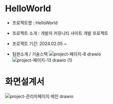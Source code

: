 # HelloWorld 
+ 프로젝트명 : HelloWorld
+ 프로젝트 소개 : 개발자 커뮤니티 사이트 개발 프로젝트
+ 프로젝트 기간: 2024.02.05 ~

+ 팀원소개 / 기술스택
![project-페이지-8 drawio](https://github.com/changhui98/HelloWorld/assets/143060426/d9bf8cf6-1f2d-49f3-82cb-a3544ca754ea)
![project-페이지-13 drawio (1)](https://github.com/changhui98/HelloWorld/assets/143060426/88f72cbe-adf4-41e8-bcd9-7fc4707af3a1)



# 화면설계서

![project-관리자페이지 메인  drawio](https://github.com/changhui98/HelloWorld/assets/143060426/f5ebd89f-8cbd-4ba1-8c64-73f018987576)


